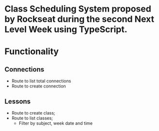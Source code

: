 # Class Scheduling System proposed by Rockseat during the second Next Level Week using TypeScript.

# Functionality

## Connections
- Route to list total connections
- Route to create connection

## Lessons
- Route to create class;
- Route to list classes;
  - Filter by subject, week date and time

